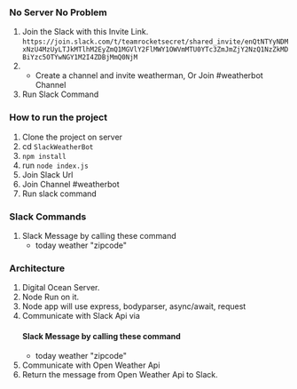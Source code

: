 ### No Server No Problem
1. Join the Slack with this Invite Link.
`https://join.slack.com/t/teamrocketsecret/shared_invite/enQtNTYyNDMxNzU4MzUyLTJkMTlhM2EyZmQ1MGVlY2FlMWY1OWVmMTU0YTc3ZmJmZjY2NzQ1NzZkMDBiYzc5OTYwNGY1M2I4ZDBjMmQ0NjM`
2.  - Create a channel and invite weatherman, Or Join #weatherbot Channel
3. Run Slack Command

### How to run the project
1. Clone the project on server
2. cd `SlackWeatherBot`
3. `npm install`
4. run `node index.js`
5. Join Slack Url
6. Join Channel #weatherbot
7. Run slack command

### Slack Commands
1. Slack Message by calling these command 
	- today weather "zipcode"

### Architecture
1. Digital Ocean Server.
2. Node Run on it.
3. Node app will use express, bodyparser, async/await, request
4. Communicate with Slack Api via 
	#### Slack Message by calling these command 
	- today weather "zipcode"
5. Communicate with Open Weather Api
6. Return the message from Open Weather Api to Slack.
